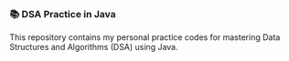 ### 📚 DSA Practice in Java
This repository contains my personal practice codes for mastering Data Structures and Algorithms (DSA) using Java.
